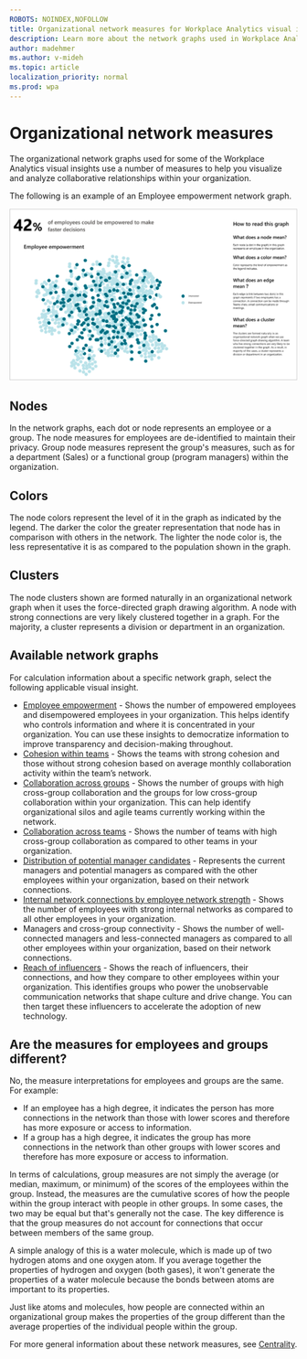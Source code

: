 ```yaml
---
ROBOTS: NOINDEX,NOFOLLOW
title: Organizational network measures for Workplace Analytics visual insights
description: Learn more about the network graphs used in Workplace Analytics visual insights
author: madehmer
ms.author: v-mideh
ms.topic: article
localization_priority: normal 
ms.prod: wpa
---
```


# Organizational network measures

The organizational network graphs used for some of the Workplace Analytics visual insights use a number of measures to help you visualize and analyze collaborative relationships within your organization.

The following is an example of an Employee empowerment network graph.

![Employee empowerment network graph](../images/wpa/use/ee-ona-graph.png)

## Nodes

In the network graphs, each dot or node represents an employee or a group. The node measures for employees are de-identified to maintain their privacy. Group node measures represent the group's measures, such as for a department (Sales) or a functional group (program managers) within the organization.

## Colors

The node colors represent the level of it in the graph as indicated by the legend. The darker the color the greater representation that node has in comparison with others in the network. The lighter the node color is, the less representative it is as compared to the population shown in the graph.

## Clusters

The node clusters shown are formed naturally in an organizational network graph when it uses the force-directed graph drawing algorithm. A node with strong connections are very likely clustered together in a graph. For the majority, a cluster represents a division or department in an organization.

## Available network graphs

For calculation information about a specific network graph, select the following applicable visual insight.

* [Employee empowerment](improve-agility.md#about-the-insights) - Shows the number of empowered employees and disempowered employees in your organization. This helps identify who controls information and where it is concentrated in your organization. You can use these insights to democratize information to improve transparency and decision-making throughout.
* [Cohesion within teams](boost-engagement.md#about-the-insights) - Shows the teams with strong cohesion and those without strong cohesion based on average monthly collaboration activity within the team’s network.
* [Collaboration across groups](improve-agility.md#about-the-insights) - Shows the number of groups with high cross-group collaboration and the groups for low cross-group collaboration within your organization. This can help identify organizational silos and agile teams currently working within the network.
* [Collaboration across teams](foster-innovation.md#about-the-insights) - Shows the number of teams with high cross-group collaboration as compared to other teams in your organization.
* [Distribution of potential manager candidates](accelerate-change.md#about-the-insights) - Represents the current managers and potential managers as compared with the other employees within your organization, based on their network connections.
* [Internal network connections by employee network strength](customer-focus.md#about-the-insights) - Shows the number of employees with strong internal networks as compared to all other employees in your organization.
* Managers and cross-group connectivity - Shows the number of well-connected managers and less-connected managers as compared to all other employees within your organization, based on their network connections.
* [Reach of influencers](accelerate-change.md#about-the-insights) - Shows the reach of influencers, their connections, and how they compare to other employees within your organization. This identifies groups who power the unobservable communication networks that shape culture and drive change. You can then target these influencers to accelerate the adoption of new technology.

## Are the measures for employees and groups different?

No, the measure interpretations for employees and groups are the same. For example:

* If an employee has a high degree, it indicates the person has more connections in the network than those with lower scores and therefore has more exposure or access to information.
* If a group has a high degree, it indicates the group has more connections in the network than other groups with lower scores and therefore has more exposure or access to information.

In terms of calculations, group measures are not simply the average (or median, maximum, or minimum) of the scores of the employees within the group. Instead, the measures are the cumulative scores of how the people within the group interact with people in other groups. In some cases, the two may be equal but that's generally not the case. The key difference is that the group measures do not account for connections that occur between members of the same group.

A simple analogy of this is a water molecule, which is made up of two hydrogen atoms and one oxygen atom. If you average together the properties of hydrogen and oxygen (both gases), it won't generate the properties of a water molecule because the bonds between atoms are important to its properties.

Just like atoms and molecules, how people are connected within an organizational group makes the properties of the group different than the average properties of the individual people within the group.

For more general information about these network measures, see [Centrality](https://wikipedia.org/wiki/Centrality).
